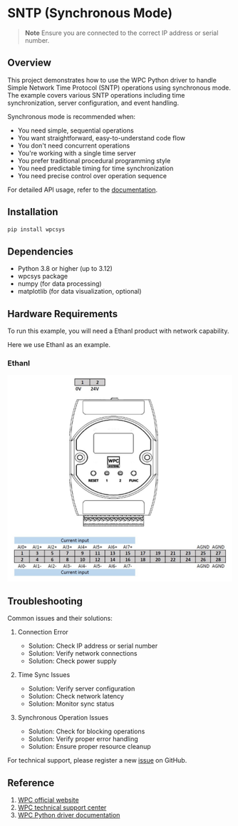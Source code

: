 # SNTP (Synchronous Mode)
> **Note**
> Ensure you are connected to the correct IP address or serial number.

## Overview

This project demonstrates how to use the WPC Python driver to handle Simple Network Time Protocol (SNTP) operations using synchronous mode.
The example covers various SNTP operations including time synchronization, server configuration, and event handling.

Synchronous mode is recommended when:
- You need simple, sequential operations
- You want straightforward, easy-to-understand code flow
- You don't need concurrent operations
- You're working with a single time server
- You prefer traditional procedural programming style
- You need predictable timing for time synchronization
- You need precise control over operation sequence

For detailed API usage, refer to the [documentation](https://wpc-systems-ltd.github.io/WPC_Python_driver_release/).

## Installation

```bash
pip install wpcsys
```

## Dependencies

- Python 3.8 or higher (up to 3.12)
- wpcsys package
- numpy (for data processing)
- matplotlib (for data visualization, optional)

## Hardware Requirements

To run this example, you will need a EthanI product with network capability.

Here we use EthanI as an example.

### EthanI

<img src="https://github.com/WPC-Systems-Ltd/WPC_Python_driver_release/blob/main/Reference/Pinouts/pinout-EthanI.JPG" alt="drawing" width="600"/>

## Troubleshooting

Common issues and their solutions:

1. Connection Error
   - Solution: Check IP address or serial number
   - Solution: Verify network connections
   - Solution: Check power supply

2. Time Sync Issues
   - Solution: Verify server configuration
   - Solution: Check network latency
   - Solution: Monitor sync status

3. Synchronous Operation Issues
   - Solution: Check for blocking operations
   - Solution: Verify proper error handling
   - Solution: Ensure proper resource cleanup

For technical support, please register a new [issue](https://github.com/WPC-Systems-Ltd/WPC_Python_driver_release/issues) on GitHub.

## Reference

1. [WPC official website](https://www.wpc.com.tw/)
2. [WPC technical support center](https://wpc.super.site/)
3. [WPC Python driver documentation](https://wpc-systems-ltd.github.io/WPC_Python_driver_release/)